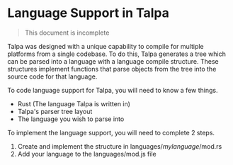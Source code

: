 # Language Support in Talpa

> This document is incomplete

Talpa was designed with a unique capability to compile for multiple platforms from a single codebase. 
To do this, Talpa generates a tree which can be parsed into a language with a language compile structure. 
These structures implement functions that parse objects from the tree into the source code for that language. 

To code language support for Talpa, you will need to know a few things.

- Rust (The language Talpa is written in)
- Talpa's parser tree layout
- The language you wish to parse into

To implement the language support, you will need to complete 2 steps.

1. Create and implement the structure in languages/*mylanguage*/mod.rs
2. Add your language to the languages/mod.js file
